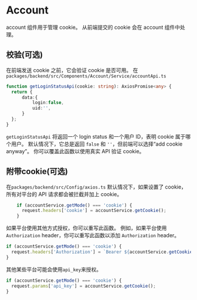 # Account

account 组件用于管理 cookie。 从前端提交的 cookie 会在 account 组件中处理。

## 校验(可选)

在前端发送 cookie 之前，它会验证 cookie 是否可用。
在`packages/backend/src/Components/Account/Service/accountApi.ts`

```TypeScript
function getLoginStatusApi(cookie: string): AxiosPromise<any> {
  return {
      data:{
          login:false,
          uid:'',
      }
  };
}
```

`getLoginStatusApi` 将返回一个 login status 和一个用户 ID，表明 cookie 属于哪个用户。 默认情况下，它总是返回 `false` 和 `''`，但前端可以选择“add cookie anyway”。 你可以覆盖此函数以使用真实 API 验证 cookie。

## 附带cookie(可选)

在`packages/backend/src/Config/axios.ts`
默认情况下，如果设置了 cookie，所有对平台的 API 请求都会被拦截并加上 cookie。

```TypeScript
    if (accountService.getMode() === 'cookie') {
      request.headers['cookie'] = accountService.getCookie();
    }
```

如果平台使用其他方式授权，你可以重写此函数。
例如，如果平台使用 `Authorization` header，你可以重写此函数以添加 `Authorization` header。

```typescript
if (accountService.getMode() === 'cookie') {
  request.headers['Authorization'] = `Bearer ${accountService.getCookie()}`;
}
```

其他某些平台可能会使用`api_key`来授权。

```typescript
if (accountService.getMode() === 'cookie') {
  request.params['api_key'] = accountService.getCookie();
}
```
